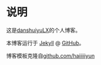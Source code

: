 # 说明

这是[danshuiyuLX](https://danshuiyulx.github.io/)的个人博客。

本博客运行于 [Jekyll](http://jekyllrb.com) @ [GitHub](http://github.com/haiiiiiyun/haiiiiiyun.github.io)。

博客模板克隆自[github.com/haiiiiiyun](github.com/haiiiiiyun)



